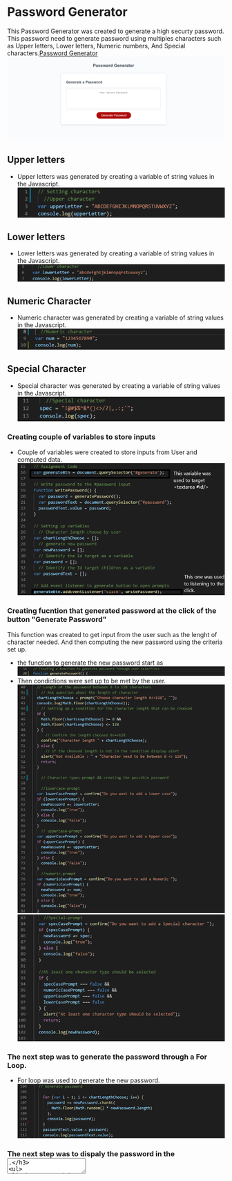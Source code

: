 # Password Generator
This Password Generator was created to generate a high securty password.
This password need to generate password using multiples characters such
as Upper letters, Lower letters, Numeric numbers, And Special characters.[Password Generator](https://koffidanh.github.io/password-generator/)
![generatepassword](https://github.com/Koffidanh/password-generator/blob/main/Assets/generatepassword.png)
## Upper letters
* Upper letters was generated by creating a variable of string values in the Javascript.
![upperletter](https://github.com/Koffidanh/password-generator/blob/main/Assets/upperletter.png)
## Lower letters
* Lower letters was generated by creating a variable of string values in the Javascript.
![lowerletter](https://github.com/Koffidanh/password-generator/blob/main/Assets/lowerletter.png)
## Numeric Character
* Numeric character was generated by creating a variable of string values in the Javascript.
![numeric character](https://github.com/Koffidanh/password-generator/blob/main/Assets/numeric.png)
## Special Character
* Special character was generated by creating a variable of string values in the Javascript.
![special character](https://github.com/Koffidanh/password-generator/blob/main/Assets/special.png)
### Creating couple of variables to store inputs
* Couple of variables were created to store inputs from User and computed data.
![variable](https://github.com/Koffidanh/password-generator/blob/main/Assets/variable.png)
### Creating fucntion that generated password at the click of the button "Generate Password"
 This function was created to get input from the user such as the lenght 
of character needed. And then computing the new password using the criteria set up.
* the function to generate the new password start as
![startfunction](https://github.com/Koffidanh/password-generator/blob/main/Assets/startfunction.png)
* Then condictions were set up to be met by the user. 
![condictions](https://github.com/Koffidanh/password-generator/blob/main/Assets/condictions1.png)
![condictions](https://github.com/Koffidanh/password-generator/blob/main/Assets/condictions2.png)
### The next step was to generate the password through a For Loop.
* For loop was used to generate the new password.
![forloop](https://github.com/Koffidanh/password-generator/blob/main/Assets/forloop.png)
### The next step was to dispaly the password in the <textarea>.
* The password is display by using a text input at line 21 in the Javascript.
![textarea](https://github.com/Koffidanh/password-generator/blob/main/Assets/textarea.png)
![textarea1](https://github.com/Koffidanh/password-generator/blob/main/Assets/textarea1.png)
Password generated with 10 characters while all criteria are true.